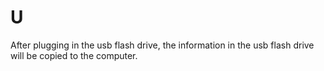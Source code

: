 # U
After plugging in the usb flash drive, the information in the usb flash drive will be copied to the computer.
